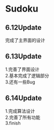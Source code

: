 # Sudoku
## 6.12Update
完成了主界面的设计

## 6.13Update
1.完善了界面设计  
2.基本完成了逻辑部分  
3.还有一些Bug

## 6.14Update
1.完成算法设计  
2.完善了所有功能  
3.finish


